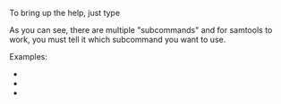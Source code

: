 <script>
import Execute from "$components/Execute.svelte";
</script>

To bring up the help, just type <Execute command="samtools" inline />

As you can see, there are multiple "subcommands" and for samtools to work, you must tell it which subcommand you want to use.

Examples:

- <Execute command="samtools view" inline />
- <Execute command="samtools sort" inline />
- <Execute command="samtools depth" inline />
